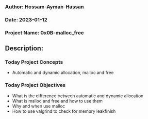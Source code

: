 ### Author: Hossam-Ayman-Hassan
### Date: 2023-01-12
### Project Name: 0x0B-malloc_free
## Description: 

### Today Project Concepts

- Automatic and dynamic allocation, malloc and free
### Today Project Objectives

- What is the difference between automatic and dynamic allocation
- What is malloc and free and how to use them
- Why and when use malloc
- How to use valgrind to check for memory leakfinish
